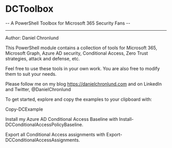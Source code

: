 # DCToolbox

-- A PowerShell Toolbox for Microsoft 365 Security Fans --

---------------------------------------------------

Author: Daniel Chronlund

This PowerShell module contains a collection of tools for Microsoft 365, Microsoft Graph, Azure AD security, Conditional Access, Zero Trust strategies, attack and defense, etc.

Feel free to use these tools in your own work. You are also free to modify them to suit your needs.

Please follow me on my blog https://danielchronlund.com and on LinkedIn and Twitter, @DanielChronlund

To get started, explore and copy the examples to your clipboard with:

Copy-DCExample


Install my Azure AD Conditional Access Baseline with Install-DCConditionalAccessPolicyBaseline.

Export all Conditional Access assignments with Export-DCConditionalAccessAssignments.
